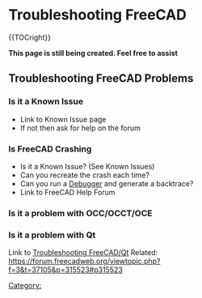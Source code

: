 # Troubleshooting FreeCAD

{{TOCright}}


**This page is still being created. Feel free to assist**

## Troubleshooting FreeCAD Problems 

### Is it a Known Issue 

-   Link to Known Issue page
-   If not then ask for help on the forum

### Is FreeCAD Crashing 

-   Is it a Known Issue? (See Known Issues)
-   Can you recreate the crash each time?
-   Can you run a [Debugger](Debugging.md) and generate a backtrace?
-   Link to FreeCAD Help Forum

### Is it a problem with OCC/OCCT/OCE 

### Is it a problem with Qt 

Link to [Troubleshooting FreeCAD/Qt](Troubleshooting_FreeCAD/Qt.md) Related: <https://forum.freecadweb.org/viewtopic.php?f=3&t=37105&p=315523#p315523>

[Category:](Category:.md)
